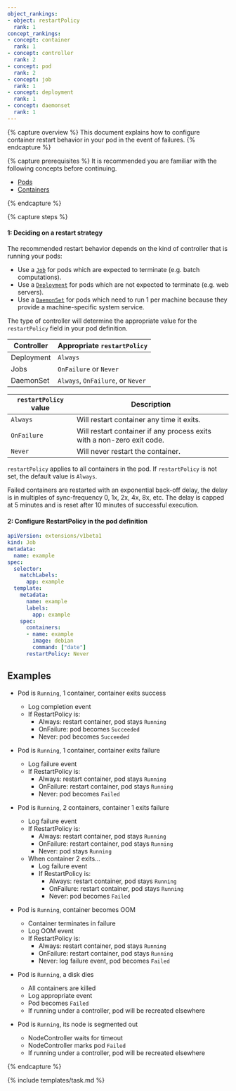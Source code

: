 ```yaml
---
object_rankings:
- object: restartPolicy
  rank: 1
concept_rankings:
- concept: container
  rank: 1
- concept: controller
  rank: 2
- concept: pod
  rank: 2
- concept: job
  rank: 1
- concept: deployment
  rank: 1
- concept: daemonset
  rank: 1
---
```


{% capture overview %}
This document explains how to configure container restart behavior in your pod in the event of failures.
{% endcapture %}

{% capture prerequisites %}
It is recommended you are familiar with the following concepts before continuing.

- [Pods](/docs/pod/)
- [Containers](/docs/container/)

{% endcapture %}

{% capture steps %}
#### 1: Deciding on a restart strategy

The recommended restart behavior depends on the kind of controller that is running your pods:

- Use a [`Job`](/docs/job/) for pods which are expected to terminate (e.g. batch computations).
- Use a [`Deployment`](/docs/deployment/) for pods which are not expected to
  terminate (e.g. web servers).
- Use a [`DaemonSet`](/docs/daemonset/) for pods which need to run 1 per machine because they provide a
  machine-specific system service.

The type of controller will determine the appropriate value for the `restartPolicy` field in your
pod definition.

| Controller | Appropriate `restartPolicy` |
|------------|-----------------------------|
| Deployment | `Always` |
| Jobs | `OnFailure` or `Never` |
| DaemonSet | `Always`, `OnFailure`, or `Never` |

| `restartPolicy` value | Description |
|-----------------------|-------------|
| `Always` | Will restart container any time it exits. |
| `OnFailure` | Will restart container if any process exits with a non-zero exit code. |
| `Never` | Will never restart the container. |

`restartPolicy` applies to all containers in the pod. If `restartPolicy` is not set, the default value is `Always`.

Failed containers are restarted with an exponential back-off delay,
the delay is in multiples of sync-frequency 0, 1x, 2x, 4x, 8x, etc. The delay is capped at 5 minutes
and is reset after 10 minutes of successful execution.

#### 2: Configure RestartPolicy in the pod definition

```yaml
apiVersion: extensions/v1beta1
kind: Job
metadata:
  name: example
spec:
  selector:
    matchLabels:
      app: example
  template:
    metadata:
      name: example
      labels:
        app: example
    spec:
      containers:
      - name: example
        image: debian
        command: ["date"]
      restartPolicy: Never
```

## Examples

   * Pod is `Running`, 1 container, container exits success
     * Log completion event
     * If RestartPolicy is:
       * Always: restart container, pod stays `Running`
       * OnFailure: pod becomes `Succeeded`
       * Never: pod becomes `Succeeded`

   * Pod is `Running`, 1 container, container exits failure
     * Log failure event
     * If RestartPolicy is:
       * Always: restart container, pod stays `Running`
       * OnFailure: restart container, pod stays `Running`
       * Never: pod becomes `Failed`

   * Pod is `Running`, 2 containers, container 1 exits failure
     * Log failure event
     * If RestartPolicy is:
       * Always: restart container, pod stays `Running`
       * OnFailure: restart container, pod stays `Running`
       * Never: pod stays `Running`
     * When container 2 exits...
       * Log failure event
       * If RestartPolicy is:
         * Always: restart container, pod stays `Running`
         * OnFailure: restart container, pod stays `Running`
         * Never: pod becomes `Failed`

   * Pod is `Running`, container becomes OOM
     * Container terminates in failure
     * Log OOM event
     * If RestartPolicy is:
       * Always: restart container, pod stays `Running`
       * OnFailure: restart container, pod stays `Running`
       * Never: log failure event, pod becomes `Failed`

   * Pod is `Running`, a disk dies
     * All containers are killed
     * Log appropriate event
     * Pod becomes `Failed`
     * If running under a controller, pod will be recreated elsewhere

   * Pod is `Running`, its node is segmented out
     * NodeController waits for timeout
     * NodeController marks pod `Failed`
     * If running under a controller, pod will be recreated elsewhere

{% endcapture %}

{% include templates/task.md %}
